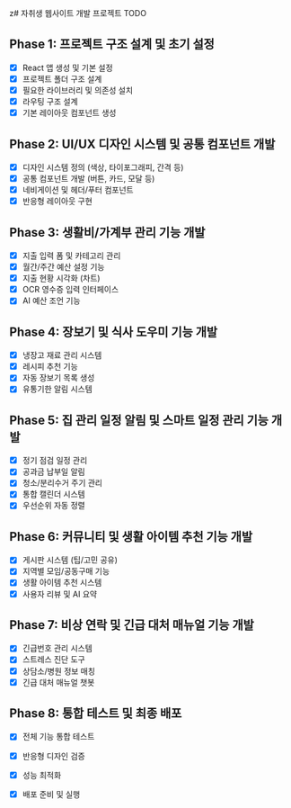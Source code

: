 z# 자취생 웹사이트 개발 프로젝트 TODO

## Phase 1: 프로젝트 구조 설계 및 초기 설정
- [x] React 앱 생성 및 기본 설정
- [x] 프로젝트 폴더 구조 설계
- [x] 필요한 라이브러리 및 의존성 설치
- [x] 라우팅 구조 설계
- [x] 기본 레이아웃 컴포넌트 생성

## Phase 2: UI/UX 디자인 시스템 및 공통 컴포넌트 개발
- [x] 디자인 시스템 정의 (색상, 타이포그래피, 간격 등)
- [x] 공통 컴포넌트 개발 (버튼, 카드, 모달 등)
- [x] 네비게이션 및 헤더/푸터 컴포넌트
- [x] 반응형 레이아웃 구현

## Phase 3: 생활비/가계부 관리 기능 개발
- [x] 지출 입력 폼 및 카테고리 관리
- [x] 월간/주간 예산 설정 기능
- [x] 지출 현황 시각화 (차트)
- [x] OCR 영수증 입력 인터페이스
- [x] AI 예산 조언 기능

## Phase 4: 장보기 및 식사 도우미 기능 개발
- [x] 냉장고 재료 관리 시스템
- [x] 레시피 추천 기능
- [x] 자동 장보기 목록 생성
- [x] 유통기한 알림 시스템

## Phase 5: 집 관리 일정 알림 및 스마트 일정 관리 기능 개발
- [x] 정기 점검 일정 관리
- [x] 공과금 납부일 알림
- [x] 청소/분리수거 주기 관리
- [x] 통합 캘린더 시스템
- [x] 우선순위 자동 정렬

## Phase 6: 커뮤니티 및 생활 아이템 추천 기능 개발
- [x] 게시판 시스템 (팁/고민 공유)
- [x] 지역별 모임/공동구매 기능
- [x] 생활 아이템 추천 시스템
- [x] 사용자 리뷰 및 AI 요약

## Phase 7: 비상 연락 및 긴급 대처 매뉴얼 기능 개발
- [x] 긴급번호 관리 시스템
- [x] 스트레스 진단 도구
- [x] 상담소/병원 정보 매칭
- [x] 긴급 대처 매뉴얼 챗봇

## Phase 8: 통합 테스트 및 최종 배포
- [x] 전체 기능 통합 테스트
- [x] 반응형 디자인 검증
- [x] 성능 최적화
- [x] 배포 준비 및 실행

